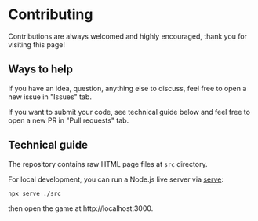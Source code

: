 # Contributing

Contributions are always welcomed and highly encouraged, thank you for visiting this page!

## Ways to help

If you have an idea, question, anything else to discuss, feel free to open a new issue in "Issues" tab.

If you want to submit your code, see technical guide below and feel free to open a new PR in "Pull requests" tab.

## Technical guide

The repository contains raw HTML page files at `src` directory.

For local development, you can run a Node.js live server via [serve](https://www.npmjs.com/package/serve):

```sh
npx serve ./src
```

then open the game at http://localhost:3000.
